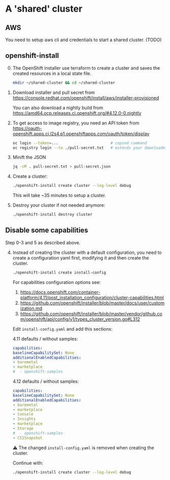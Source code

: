 # A 'shared' cluster

## AWS

You need to setup aws cli and credentials to start a shared cluster. (TODO)

## openshift-install

0. The OpenShift installer use terraform to create a cluster and saves the created resources in a local state file.

    ```bash
    mkdir ~/shared-cluster && cd ~/shared-cluster
    ```

1. Download installer and pull secret from https://console.redhat.com/openshift/install/aws/installer-provisioned

    You can also download a nightly build from https://amd64.ocp.releases.ci.openshift.org/#4.12.0-0.nightly

2. To get access to image registry, you need an API token from https://oauth-openshift.apps.ci.l2s4.p1.openshiftapps.com/oauth/token/display

    ```bash
    oc login --token=...                       # copied command
    oc registry login --to ./pull-secret.txt   # extends your downloaded pull-secret.txt
    ```

3. Minift the JSON

    ```bash
    jq -cM . pull-secret.txt > pull-secret.json
    ```

4. Create a cluster:

    ```bash
    ./openshift-install create cluster --log-level debug
    ```

    This will take ~35 minutes to setup a cluster.

5. Destroy your cluster if not needed anymore:

    ```bash
    ./openshift-install destroy cluster
    ```

<!--
## Disconnected cluster

Don't know yet :)
-->

## Disable some capabilities

Step 0-3 and 5 as described above.

4. Instead of creating the cluster with a default configuration,
    you need to create a configuration yaml first,
    modifying it and then create the cluster.

    ```bash
    ./openshift-install create install-config
    ```

    For capabilities configuration options see:

    1. https://docs.openshift.com/container-platform/4.11/post_installation_configuration/cluster-capabilities.html
    2. https://github.com/openshift/installer/blob/master/docs/user/customization.md
    3. https://github.com/openshift/installer/blob/master/vendor/github.com/openshift/api/config/v1/types_cluster_version.go#L312

    Edit `install-config.yaml` and add this sections:

    4.11 defaults / without samples:

    ```yaml
    capabilities:
    baselineCapabilitySet: None
    additionalEnabledCapabilities:
    - baremetal
    - marketplace
    #  - openshift-samples
    ```

    4.12 defaults / without samples:

    ```yaml
    capabilities:
    baselineCapabilitySet: None
    additionalEnabledCapabilities:
    - baremetal
    - marketplace
    - Console
    - Insights
    - marketplace
    - Storage
    #  - openshift-samples
    - CSISnapshot
    ```

    ⚠️ The changed `install-config.yaml` is removed when creating the cluster.

    Continue with:

    ```bash
    ./openshift-install create cluster --log-level debug
    ```
